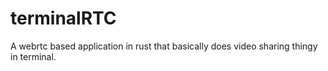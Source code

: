 # terminalRTC
A webrtc based application in rust that basically does video sharing thingy in terminal.
